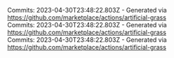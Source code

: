 Commits: 2023-04-30T23:48:22.803Z - Generated via https://github.com/marketplace/actions/artificial-grass
<br>
Commits: 2023-04-30T23:48:22.803Z - Generated via https://github.com/marketplace/actions/artificial-grass
<br>
Commits: 2023-04-30T23:48:22.803Z - Generated via https://github.com/marketplace/actions/artificial-grass
<br>
